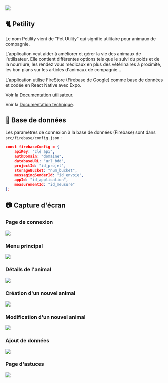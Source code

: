 <img src="https://media.discordapp.net/attachments/759837532589916170/938094586130231406/petility-logo.png?width=100&height=100">

## 🐈 Petility

Le nom Petility vient de “Pet Utility” qui signifie utilitaire pour animaux de compagnie.

L'application veut aider à améliorer et gérer la vie des animaux de l'utilisateur. Elle contient différentes options tels que le suivi du poids et de la nourriure, les rendez vous médicaux en plus des vétérinaires à proximité, les bon plans sur les articles d'animaux de compagnie... 

L'application utilise FireStore (Firebase de Google) comme base de données et codée en React Native avec Expo. 

Voir la [Documentation utilisateur](https://corentin-jacquier.fr/docs/projets/Documentation%20utilisateur%20Petility%202022%20%20-%20Projet%20Mobile%20-Corentin%20Jacquier.pdf).

Voir la [Documentation technique](https://corentin-jacquier.fr/docs/projets/Documentation%20Technique%20Petility%202022%20%20-%20Projet%20Mobile%20-Corentin%20Jacquier.pdf).


## 🔧 Base de données

Les paramètres de connexion à la base de données (Firebase) sont dans `src/firebase/config.json` :

```json
const firebaseConfig = {
    apiKey: "clé_api",
    authDomain: "domaine",
    databaseURL: "url_bdd",
    projectId: "id_projet",
    storageBucket: "num_bucket",
    messagingSenderId: "id_envoie",
    appId: "id_application",
    measurementId: "id_meusure"
};
```

## 📷 Capture d'écran

### Page de connexion
<img src="https://media.discordapp.net/attachments/759837532589916170/937737594245115964/Screenshot_2022-01-31-16-52-33-80_f73b71075b1de7323614b647fe394240.jpg?width=263&height=585">

### Menu principal
<img src="https://media.discordapp.net/attachments/759837532589916170/939177197124608020/Screenshot_2022-02-04-16-14-19-32_f73b71075b1de7323614b647fe394240.jpg?width=266&height=592">

### Détails de l'animal
<img src="https://media.discordapp.net/attachments/759837532589916170/938093645893099631/Screenshot_2022-02-01-16-28-41-55_f73b71075b1de7323614b647fe394240.jpg?width=263&height=585">

### Création d'un nouvel animal
<img src="https://media.discordapp.net/attachments/759837532589916170/938093821642829865/Screenshot_2022-02-01-16-28-54-66_f73b71075b1de7323614b647fe394240.jpg?width=263&height=585">

### Modification d'un nouvel animal
<img src="https://media.discordapp.net/attachments/759837532589916170/938093646459314216/Screenshot_2022-02-01-16-28-48-03_f73b71075b1de7323614b647fe394240.jpg?width=266&height=592">

### Ajout de données 
<img src="https://media.discordapp.net/attachments/759837532589916170/938093646153121792/Screenshot_2022-02-01-16-28-44-10_f73b71075b1de7323614b647fe394240.jpg?width=266&height=592">

### Page d'astuces
<img src="https://media.discordapp.net/attachments/759837532589916170/938357594538512424/Screenshot_2022-02-02-09-57-51-39_f73b71075b1de7323614b647fe394240.jpg?width=265&height=589">
